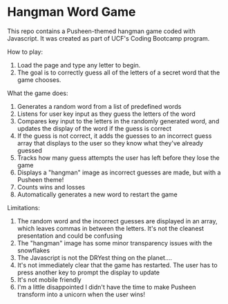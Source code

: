 # Hangman Word Game
This repo contains a Pusheen-themed hangman game coded with Javascript. It was created as part of UCF's Coding Bootcamp program.

How to play:
1. Load the page and type any letter to begin.
2. The goal is to correctly guess all of the letters of a secret word that the game chooses. 

What the game does:
1. Generates a random word from a list of predefined words
2. Listens for user key input as they guess the letters of the word
3. Compares key input to the letters in the randomly generated word, and updates the display of the word if the guess is correct
4. If the guess is not correct, it adds the guesses to an incorrect guess array that displays to the user so they know what they've already guessed
5. Tracks how many guess attempts the user has left before they lose the game
6. Displays a "hangman" image as incorrect guesses are made, but with a Pusheen theme!
7. Counts wins and losses
8. Automatically generates a new word to restart the game

Limitations:
1. The random word and the incorrect guesses are displayed in an array, which leaves commas in between the letters. It's not the cleanest presentation and could be confusing
2. The "hangman" image has some minor transparency issues with the snowflakes
3. The Javascript is not the DRYest thing on the planet....
4. It's not immediately clear that the game has restarted. The user has to press another key to prompt the display to update
5. It's not mobile friendly
6. I'm a little disappointed I didn't have the time to make Pusheen transform into a unicorn when the user wins!